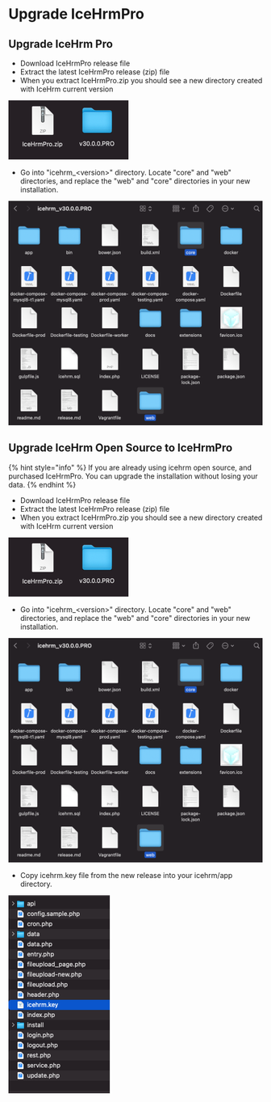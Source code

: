 # Upgrade IceHrmPro

## Upgrade IceHrm Pro

* Download IceHrmPro release file
* Extract the latest IceHrmPro release \(zip\) file
* When you extract IceHrmPro.zip you should see a new directory created with IceHrm current version

![](../.gitbook/assets/screenshot-2021-09-26-at-12.40.58.png)

* Go into "icehrm\_&lt;version&gt;" directory. Locate "core" and "web" directories, and replace the "web" and "core" directories in your new installation.

![](../.gitbook/assets/screenshot-2021-09-26-at-12.51.56.png)

## Upgrade IceHrm Open Source to IceHrmPro

{% hint style="info" %}
If you are already using icehrm open source, and purchased IceHrmPro. You can upgrade the installation without losing your data.
{% endhint %}

* Download IceHrmPro release file
* Extract the latest IceHrmPro release \(zip\) file
* When you extract IceHrmPro.zip you should see a new directory created with IceHrm current version

![](../.gitbook/assets/screenshot-2021-09-26-at-12.40.58.png)

* Go into "icehrm\_&lt;version&gt;" directory. Locate "core" and "web" directories, and replace the "web" and "core" directories in your new installation.

![](../.gitbook/assets/screenshot-2021-09-26-at-12.51.56.png)

* Copy icehrm.key file from the new release into your icehrm/app directory.

![](../.gitbook/assets/screenshot-2021-09-26-at-12.57.28.png)

## 


